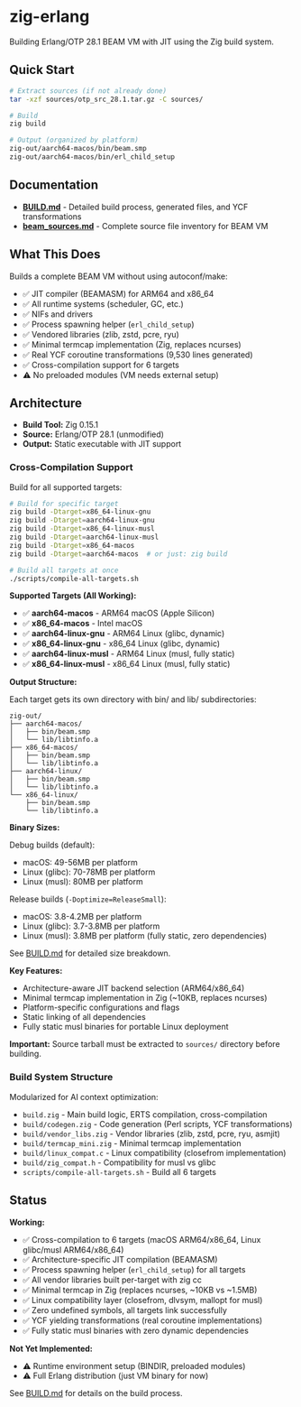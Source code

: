 # zig-erlang

Building Erlang/OTP 28.1 BEAM VM with JIT using the Zig build system.

## Quick Start

```bash
# Extract sources (if not already done)
tar -xzf sources/otp_src_28.1.tar.gz -C sources/

# Build
zig build

# Output (organized by platform)
zig-out/aarch64-macos/bin/beam.smp
zig-out/aarch64-macos/bin/erl_child_setup
```

## Documentation

- **[BUILD.md](BUILD.md)** - Detailed build process, generated files, and YCF transformations
- **[beam_sources.md](beam_sources.md)** - Complete source file inventory for BEAM VM

## What This Does

Builds a complete BEAM VM without using autoconf/make:
- ✅ JIT compiler (BEAMASM) for ARM64 and x86_64
- ✅ All runtime systems (scheduler, GC, etc.)
- ✅ NIFs and drivers
- ✅ Process spawning helper (`erl_child_setup`)
- ✅ Vendored libraries (zlib, zstd, pcre, ryu)
- ✅ Minimal termcap implementation (Zig, replaces ncurses)
- ✅ Real YCF coroutine transformations (9,530 lines generated)
- ✅ Cross-compilation support for 6 targets
- ⚠️ No preloaded modules (VM needs external setup)

## Architecture

- **Build Tool:** Zig 0.15.1
- **Source:** Erlang/OTP 28.1 (unmodified)
- **Output:** Static executable with JIT support

### Cross-Compilation Support

Build for all supported targets:
```bash
# Build for specific target
zig build -Dtarget=x86_64-linux-gnu
zig build -Dtarget=aarch64-linux-gnu
zig build -Dtarget=x86_64-linux-musl
zig build -Dtarget=aarch64-linux-musl
zig build -Dtarget=x86_64-macos
zig build -Dtarget=aarch64-macos  # or just: zig build

# Build all targets at once
./scripts/compile-all-targets.sh
```

**Supported Targets (All Working):**
- ✅ **aarch64-macos** - ARM64 macOS (Apple Silicon)
- ✅ **x86_64-macos** - Intel macOS
- ✅ **aarch64-linux-gnu** - ARM64 Linux (glibc, dynamic)
- ✅ **x86_64-linux-gnu** - x86_64 Linux (glibc, dynamic)
- ✅ **aarch64-linux-musl** - ARM64 Linux (musl, fully static)
- ✅ **x86_64-linux-musl** - x86_64 Linux (musl, fully static)

**Output Structure:**

Each target gets its own directory with bin/ and lib/ subdirectories:
```
zig-out/
├── aarch64-macos/
│   ├── bin/beam.smp
│   └── lib/libtinfo.a
├── x86_64-macos/
│   ├── bin/beam.smp
│   └── lib/libtinfo.a
├── aarch64-linux/
│   ├── bin/beam.smp
│   └── lib/libtinfo.a
└── x86_64-linux/
    ├── bin/beam.smp
    └── lib/libtinfo.a
```

**Binary Sizes:**

Debug builds (default):
- macOS: 49-56MB per platform
- Linux (glibc): 70-78MB per platform
- Linux (musl): 80MB per platform

Release builds (`-Doptimize=ReleaseSmall`):
- macOS: 3.8-4.2MB per platform
- Linux (glibc): 3.7-3.8MB per platform
- Linux (musl): 3.8MB per platform (fully static, zero dependencies)

See [BUILD.md](BUILD.md) for detailed size breakdown.

**Key Features:**
- Architecture-aware JIT backend selection (ARM64/x86_64)
- Minimal termcap implementation in Zig (~10KB, replaces ncurses)
- Platform-specific configurations and flags
- Static linking of all dependencies
- Fully static musl binaries for portable Linux deployment

**Important:** Source tarball must be extracted to `sources/` directory before building.

### Build System Structure

Modularized for AI context optimization:
- `build.zig` - Main build logic, ERTS compilation, cross-compilation
- `build/codegen.zig` - Code generation (Perl scripts, YCF transformations)
- `build/vendor_libs.zig` - Vendor libraries (zlib, zstd, pcre, ryu, asmjit)
- `build/termcap_mini.zig` - Minimal termcap implementation
- `build/linux_compat.c` - Linux compatibility (closefrom implementation)
- `build/zig_compat.h` - Compatibility for musl vs glibc
- `scripts/compile-all-targets.sh` - Build all 6 targets

## Status

**Working:**
- ✅ Cross-compilation to 6 targets (macOS ARM64/x86_64, Linux glibc/musl ARM64/x86_64)
- ✅ Architecture-specific JIT compilation (BEAMASM)
- ✅ Process spawning helper (`erl_child_setup`) for all targets
- ✅ All vendor libraries built per-target with zig cc
- ✅ Minimal termcap in Zig (replaces ncurses, ~10KB vs ~1.5MB)
- ✅ Linux compatibility layer (closefrom, dlvsym, mallopt for musl)
- ✅ Zero undefined symbols, all targets link successfully
- ✅ YCF yielding transformations (real coroutine implementations)
- ✅ Fully static musl binaries with zero dynamic dependencies

**Not Yet Implemented:**
- ⚠️ Runtime environment setup (BINDIR, preloaded modules)
- ⚠️ Full Erlang distribution (just VM binary for now)

See [BUILD.md](BUILD.md) for details on the build process.
